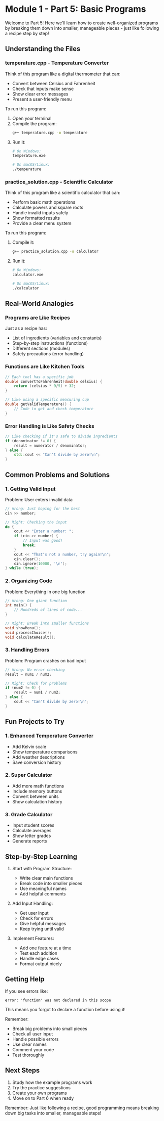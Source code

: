 # Module 1 - Part 5: Basic Programs

Welcome to Part 5! Here we'll learn how to create well-organized programs by breaking them down into smaller, manageable pieces - just like following a recipe step by step!

## Understanding the Files

### temperature.cpp - Temperature Converter
Think of this program like a digital thermometer that can:
- Convert between Celsius and Fahrenheit
- Check that inputs make sense
- Show clear error messages
- Present a user-friendly menu

To run this program:
1. Open your terminal
2. Compile the program:
   ```bash
   g++ temperature.cpp -o temperature
   ```
3. Run it:
   ```bash
   # On Windows:
   temperature.exe
   
   # On macOS/Linux:
   ./temperature
   ```

### practice_solution.cpp - Scientific Calculator
Think of this program like a scientific calculator that can:
- Perform basic math operations
- Calculate powers and square roots
- Handle invalid inputs safely
- Show formatted results
- Provide a clear menu system

To run this program:
1. Compile it:
   ```bash
   g++ practice_solution.cpp -o calculator
   ```
2. Run it:
   ```bash
   # On Windows:
   calculator.exe
   
   # On macOS/Linux:
   ./calculator
   ```

## Real-World Analogies

### Programs are Like Recipes
Just as a recipe has:
- List of ingredients (variables and constants)
- Step-by-step instructions (functions)
- Different sections (modules)
- Safety precautions (error handling)

### Functions are Like Kitchen Tools
```cpp
// Each tool has a specific job
double convertToFahrenheit(double celsius) {
    return (celsius * 9/5) + 32;
}

// Like using a specific measuring cup
double getValidTemperature() {
    // Code to get and check temperature
}
```

### Error Handling is Like Safety Checks
```cpp
// Like checking if it's safe to divide ingredients
if (denominator != 0) {
    result = numerator / denominator;
} else {
    std::cout << "Can't divide by zero!\n";
}
```

## Common Problems and Solutions

### 1. Getting Valid Input
Problem: User enters invalid data
```cpp
// Wrong: Just hoping for the best
cin >> number;

// Right: Checking the input
do {
    cout << "Enter a number: ";
    if (cin >> number) {
        // Input was good!
        break;
    }
    cout << "That's not a number, try again!\n";
    cin.clear();
    cin.ignore(10000, '\n');
} while (true);
```

### 2. Organizing Code
Problem: Everything in one big function
```cpp
// Wrong: One giant function
int main() {
    // Hundreds of lines of code...
}

// Right: Break into smaller functions
void showMenu();
void processChoice();
void calculateResult();
```

### 3. Handling Errors
Problem: Program crashes on bad input
```cpp
// Wrong: No error checking
result = num1 / num2;

// Right: Check for problems
if (num2 != 0) {
    result = num1 / num2;
} else {
    cout << "Can't divide by zero!\n";
}
```

## Fun Projects to Try

### 1. Enhanced Temperature Converter
- Add Kelvin scale
- Show temperature comparisons
- Add weather descriptions
- Save conversion history

### 2. Super Calculator
- Add more math functions
- Include memory buttons
- Convert between units
- Show calculation history

### 3. Grade Calculator
- Input student scores
- Calculate averages
- Show letter grades
- Generate reports

## Step-by-Step Learning

1. Start with Program Structure:
   - Write clear main functions
   - Break code into smaller pieces
   - Use meaningful names
   - Add helpful comments

2. Add Input Handling:
   - Get user input
   - Check for errors
   - Give helpful messages
   - Keep trying until valid

3. Implement Features:
   - Add one feature at a time
   - Test each addition
   - Handle edge cases
   - Format output nicely

## Getting Help

If you see errors like:
```
error: 'function' was not declared in this scope
```
This means you forgot to declare a function before using it!

Remember:
- Break big problems into small pieces
- Check all user input
- Handle possible errors
- Use clear names
- Comment your code
- Test thoroughly

## Next Steps
1. Study how the example programs work
2. Try the practice suggestions
3. Create your own programs
4. Move on to Part 6 when ready

Remember: Just like following a recipe, good programming means breaking down big tasks into smaller, manageable steps!
